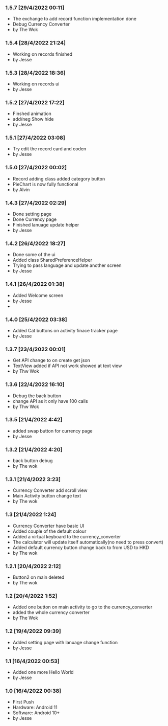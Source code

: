 ### 1.5.7 [29/4/2022 00:11]

- The exchange to add record function implementation done
- Debug Currency Converter
- by The Wok

### 1.5.4 [28/4/2022 21:24]

- Working on records finished
- by Jesse

### 1.5.3 [28/4/2022 18:36]

- Working on records ui
- by Jesse


### 1.5.2 [27/4/2022 17:22]

- Finshed animation
- add/neg Show hide
- by Jesse

### 1.5.1 [27/4/2022 03:08]

- Try edit the record card and coden
- by Jesse

### 1.5.0 [27/4/2022 00:02]

- Record adding class added category button
- PieChart is now fully functional
- by Alvin

### 1.4.3 [27/4/2022 02:29]

- Done setting page
- Done Currency page
- Finished lanuage update helper
- by Jesse

### 1.4.2 [26/4/2022 18:27]

- Done some of the ui
- Added class SharedPreferenceHelper
- Trying to pass language and update another screen
- by Jesse

### 1.4.1 [26/4/2022 01:38]

- Added Welcome screen
- by Jesse
- 
### 1.4.0 [25/4/2022 03:38]

- Added Cat buttons on activity finace tracker page
- by Jesse

### 1.3.7 [23/4/2022 00:01]

- Get API change to on create get json
- TextView added if API not work showed at text view
- by Thw Wok

### 1.3.6 [22/4/2022 16:10]

- Debug the back button
- change API as it only have 100 calls
- by Thw Wok


### 1.3.5 [21/4/2022 4:42]

- added swap button for currency page
- by Jesse

### 1.3.2 [21/4/2022 4:20]

- back button debug
- by The wok

### 1.3.1 [21/4/2022 3:23]

- Currency Converter add scroll view
- Main Activity button change text
- by The wok

### 1.3 [21/4/2022 1:24]

- Currency Converter have basic UI
- Added couple of the default colour
- Added a virtual keyboard to the currency_converter
- The calculator will update itself automatically(no need to press convert)
- Added default currency button change back to from USD to HKD
- by The wok


### 1.2.1 [20/4/2022 2:12]

- Button2 on main deleted
- by The wok



### 1.2 [20/4/2022 1:52]

- Added one button on main activity to go to the currency_converter
- added the whole currency converter
- by The Wok

### 1.2 [19/4/2022 09:39]

- Added setting page with lanuage change function
- by Jesse


### 1.1 [16/4/2022 00:53]

- Added one more Hello World
- by Jesse

### 1.0 [16/4/2022 00:38]

- First Push 
- Hardware: Android 11
- Software: Android 10+
- by Jesse
